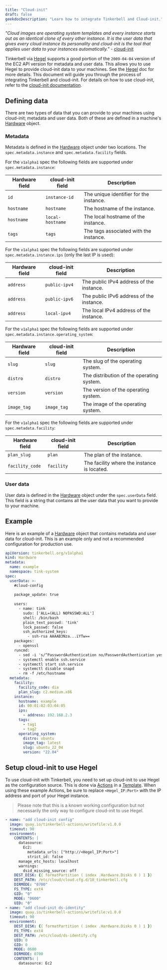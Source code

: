 ```yaml
---
title: "Cloud-init"
draft: false
geekdocDescription: "Learn how to integrate Tinkerbell and Cloud-init."
---
```


_"Cloud images are operating system templates and every instance starts out as an identical clone of every other instance. It is the user data that gives every cloud instance its personality and cloud-init is the tool that applies user data to your instances automatically."_ - [cloud-init]

Tinkerbell via [Hegel] supports a good portion of the `2009-04-04` version of the EC2 API version for metadata and user data. This allows you to use Hegel to provide cloud-init data to your machines. See the [Hegel] doc for more details. This document will guide you through the process of integrating Tinkerbell and cloud-init. For details on how to use cloud-init, refer to the [cloud-init documentation].

## Defining data

There are two types of data that you can provide to your machines using cloud-init; metadata and user data. Both of these are defined in a machine's [Hardware] object.

### Metadata

Metadata is defined in the [Hardware] object under two locations. The `spec.metadata.instance` and `spec.metadata.facility` fields.

For the `v1alpha1` spec the following fields are supported under `spec.metadata.instance`:

| Hardware field | cloud-init field | Description |
| -------------- | ---------------- | ----------- |
| `id`           | `instance-id`    | The unique identifier for the instance. |
| `hostname`     | `hostname`       | The hostname of the instance. |
| `hostname`     | `local-hostname` | The local hostname of the instance. |
| `tags`         | `tags`           | The tags associated with the instance. |

For the `v1alpha1` spec the following fields are supported under `spec.metadata.instance.ips` (only the last IP is used):

| Hardware field | cloud-init field | Description |
| -------------- | ---------------- | ----------- |
| `address`   | `public-ipv4`    | The public IPv4 address of the instance. |
| `address`   | `public-ipv6`    | The public IPv6 address of the instance. |
| `address`   | `local-ipv4`     | The local IPv4 address of the instance. |

For the `v1alpha1` spec the following fields are supported under `spec.metadata.instance.operating_system`:

| Hardware field | cloud-init field | Description |
| -------------- | ---------------- | ----------- |
| `slug` | `slug` | The slug of the operating system. |
| `distro` | `distro` | The distribution of the operating system. |
| `version` | `version` | The version of the operating system. |
| `image_tag` | `image_tag` | The image of the operating system. |

For the `v1alpha1` spec the following fields are supported under `spec.metadata.facility`:

| Hardware field | cloud-init field | Description |
| -------------- | ---------------- | ----------- |
| `plan_slug`         | `plan`           | The plan of the instance. |
| `facility_code`     | `facility`       | The facility where the instance is located. |

### User data

User data is defined in the [Hardware] object under the `spec.userData` field. This field is a string that contains all the user data that you want to provide to your machine.

## Example

Here is an example of a [Hardware] object that contains metadata and user data for cloud-init. This is an example only and not a recommended configuration for production use.

```yaml
apiVersion: tinkerbell.org/v1alpha1
kind: Hardware
metadata:
  name: example
  namespace: tink-system
spec:
  userData: >-
    #cloud-config
    
    package_update: true
    
    users:
      - name: tink
        sudo: ['ALL=(ALL) NOPASSWD:ALL']
        shell: /bin/bash
        plain_text_passwd: 'tink'
        lock_passwd: false
        ssh_authorized_keys:
          - ssh-rsa AAAAB3Nza...iYTw==
    packages:
      - openssl
    runcmd:
      - sed -i 's/^PasswordAuthentication no/PasswordAuthentication yes/g' /etc/ssh/sshd_config
      - systemctl enable ssh.service
      - systemctl start ssh.service
      - systemctl disable snapd
      - rm -f /etc/hostname
  metadata:
    facility:
      facility_code: dia
      plan_slug: c2.medium.x86
    instance:
      hostname: example
      id: 00:01:02:03:04:05
      ips:
        - address: 192.168.2.3
      tags:
        - tag1
        - tag2
      operating_system:
        distro: ubuntu
        image_tag: latest
        slug: ubuntu_22_04
        version: "22.04"
```

## Setup cloud-init to use Hegel

To use cloud-init with Tinkerbell, you need to set up cloud-init to use Hegel as the configuration source. This is done via [Actions] in a [Template]. When using these example Actions, be sure to replace `<Hegel_IP:Port>` with the IP address and port of your Hegel instance.

> Please note that this is a known working configuration but not necessarily the only way to configure cloud-init to use Hegel.

```yaml
- name: "add cloud-init config"
  image: quay.io/tinkerbell-actions/writefile:v1.0.0
  timeout: 90
  environment:
    CONTENTS: |
      datasource:
        Ec2:
          metadata_urls: ["http://<Hegel_IP:Port>"]
          strict_id: false
      manage_etc_hosts: localhost
      warnings:
        dsid_missing_source: off
    DEST_DISK: {{ formatPartition ( index .Hardware.Disks 0 ) 1 }}
    DEST_PATH: /etc/cloud/cloud.cfg.d/10_tinkerbell.cfg
    DIRMODE: "0700"
    FS_TYPE: ext4
    GID: "0"
    MODE: "0600"
    UID: "0"
- name: "add cloud-init ds-identity"
  image: quay.io/tinkerbell-actions/writefile:v1.0.0
  timeout: 90
  environment:
    DEST_DISK: {{ formatPartition ( index .Hardware.Disks 0 ) 1 }}
    FS_TYPE: ext4
    DEST_PATH: /etc/cloud/ds-identify.cfg
    UID: 0
    GID: 0
    MODE: 0600
    DIRMODE: 0700
    CONTENTS: |
      datasource: Ec2
```

[Hegel]: /docs/services/hegel
[cloud-init]: https://cloud-init.io/
[cloud-init documentation]: https://cloudinit.readthedocs.io/en/latest/explanation/introduction.html
[Hardware]: /docs/concepts/hardware
[Actions]: /docs/concepts/templates/#actions
[Template]: /docs/concepts/templates

